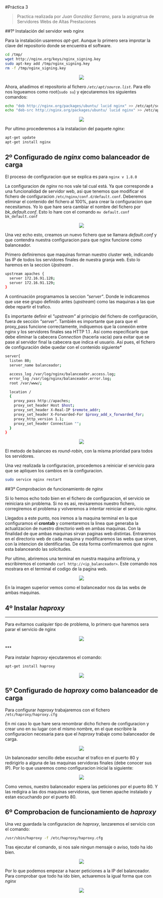 #Práctica 3
>Practica realizada por *Juan González Serrano*, para la asignatrua de Servidores Webs de Altas Prestaciones

##1º Instalación del servidor web nginx

Para la instalación usaremos *apt-get*. Aunque lo primero sera improtar la clave del repositorio donde se encuentra el software.
```sh
cd /tmp/
wget http://nginx.org/keys/nginx_signing.key
sudo apt-key add /tmp/nginx_signing.key
rm -f /tmp/nginx_signing.key
```
  <p align="center">
  <img src="https://github.com/naujgs/SWAP1516/blob/master/Practica3/img/nginx_import_llave.jpg">
  </p>

Ahora, añadimos el repositorio al fichero *```/etc/apt/source.list```*. Para ello nos logueamos como root(```sudo su```) y ejecutaremos los siguientes comandos:
```sh
echo "deb http://nginx.org/packages/ubuntu/ lucid nginx" >> /etc/apt/sources.list
echo "deb-src http://nginx.org/packages/ubuntu/ lucid nginx" >> /etc/apt/sources.list
```
<p align="center">
<img src="https://github.com/naujgs/SWAP1516/blob/master/Practica3/img/nginx_add_repos.jpg">
</p>

Por ultimo procederemos a la instalacion del paquete *nginx*:

```sh
apt-get update
apt-get install nginx
```
## 2º Configurado de *nginx* como balanceador de carga

El proceso de configuracion que se explica es para ```nginx v 1.8.0```

La configuracion de *nginx* no nos vale tal cual está. Ya que corresponde a una funcionalidad de servidor web, asi que tenemos que modificar el fichero de configuracion ```/etc/nginx/conf.d/default.conf```. Deberemos eliminar el contenido del fichero al 100%, para crear la configuracion que necesitamos.
Yo lo que hare sera cambiar el nombre del fichero por *bk_default.conf*. Esto lo hare con el comando ```mv default.conf bk_default.conf```

<p align="center">
<img src="https://github.com/naujgs/SWAP1516/blob/master/Practica3/img/nginx_cambiar_nom_fich_conf.jpg">
</p>

Una vez echo esto, creamos un nuevo fichero que se llamara *default.conf* y que contendra nuestra configuracion para que nginx funcione como balanceador.

Primero definiremos que maquinas forman nuestro cluster web, indicando las IP de todos los servidores finales de nuestra granja web. Esto lo haremos en la seccion *Upstream* .

```sh
upstream apaches {
  server 172.16.91.128;
  server 172.16.91.129;
}
```
A continuación programamos la seccion *"server"*. Donde le indicaremos que use ese grupo definido antes (*upstream*) como las maquinas a las que debe repartir el trafico.

Es importante definir el *"upstream"* al principio del fichero de configuración, fuera de sección *"server"*. También es importante que para que el proxy_pass funcione correctamente, indiquemos que la conexión entre nginx y los servidores finales sea HTTP 1.1 . Así como especificarle que debe eliminar la cabecera *Connection* (hacerla vacía) para evitar que se pase al servidor final la cabecera que indica el usuario. Así pues, el fichero de configuración debe quedar con el contenido siguiente*

```sh
server{
  listen 80;
  server_name balanceador;

  access_log /var/log/nginx/balanceador.access.log;
  error_log /var/log/nginx/balanceador.error.log;
  root /var/www/;

  location /
  {
    proxy_pass http://apaches;
    proxy_set_header Host $host;
    proxy_set_header X-Real-IP $remote_addr;
    proxy_set_header X-Forwarded-For $proxy_add_x_forwarded_for;
    proxy_http_version 1.1;
    proxy_set_header Connection "";
  }
}
```
<p align="center">
<img src="https://github.com/naujgs/SWAP1516/blob/master/Practica3/img/nginx_conf.jpg">
</p>

El metodo de balanceo es *round-robin*, con la misma prioridad para todos los servidores.

Una vez realizada la configuracion, procedemos a reiniciar el servicio para que se apliquen los cambios en la configuracion.

```sh
sudo service nginx restart
```

##3º Comprobacion de funcionamiento de *nginx*

Si lo hemos echo todo bien en el fichero de configuracion, el servicio se reiniciara sin problema. Si no es asi, revisaremos nuestro fichero, corregiremos el problema y volveremos a intentar reiniciar el servicio *nginx*.

Llegados a este punto, nos iremos a la maquina terminal en la que configuramos el **crontab** y comentaremos la linea que generaba la actualizacion de nuestro directorio web en ambas maquinas. Con la finalidad de que ambas maquinas sirvan paginas web distintas.
Entraremos en el directorio web de cada maquina y modificaremos las webs que sirven, con la intencion de identificarlas. De esta forma confirmaremos que nginx esta balanceando las solicitudes.

Por ultimo, abriremos una terminal en nuestra maquina anfitriona, y escribiremos el comando ```curl http://<ip_balanceador>```. Este comando nos mostrara en el terminal el codigo de la pagina web.

<p align="center">
<img src="https://github.com/naujgs/SWAP1516/blob/master/Practica3/img/nginx_prueba_balanceo.jpg">
</p>

En la imagen superior vemos como el balanceador nos da las webs de ambas maquinas.


## 4º Instalar *haproxy*
***
Para evitarnos cualquier tipo de problema, lo primero que haremos sera parar el servicio de nginx

<p align="center">
<img src="https://github.com/naujgs/SWAP1516/blob/master/Practica3/img/nginx_parada_servicio.jpg">
</p>
***

Para instalar *haproxy* ejecutaremos el comando:
```sh
apt-get install haproxy
```

<p align="center">
<img src="https://github.com/naujgs/SWAP1516/blob/master/Practica3/img/haproxy_instalar.jpg">
</p>

## 5º Configurado de *haproxy* como balanceador de carga

Para configurar *haproxy* trabajaremos con el fichero ```/etc/haproxy/haproxy.cfg```

En mi caso lo que hare sera renombrar dicho fichero de configuracion y crear uno en su lugar con el mismo nombre, en el que escribire la configuracion necesaria para que el *haproxy* trabaje como balanceador de carga.

<p align="center">
<img src="https://github.com/naujgs/SWAP1516/blob/master/Practica3/img/haproxy_renombrar.jpg">
</p>

Un balanceador sencillo debe escuchar el trafico en el puerto 80 y redirigirlo a alguna de las maquinas servidoras finales (debe conocer sus IP). Por lo que usaremos como configuracion inicial la siguiente:

<p align="center">
<img src="https://github.com/naujgs/SWAP1516/blob/master/Practica3/img/haproxy_configuracion.jpg">
</p>

Como vemos, nuestro balanceador espera las peticiones por el puerto 80. Y las redigira a las dos maquinas servidoras, que tienen apache instalado y estan escuchando por el puerto 80.

## 6º Comprobacion de funcionamiento de *haproxy*

Una vez guardada la configuracion de *haproxy*, lanzaremos el servicio con el comando:

```sh
/usr/sbin/haproxy -f /etc/haproxy/haproxy.cfg
```

Tras ejecutar el comando, si nos sale ningun mensaje o aviso, todo ha ido bien.

<p align="center">
<img src="https://github.com/naujgs/SWAP1516/blob/master/Practica3/img/haproxy_reinicio.jpg">
</p>

Por lo que podemos empezar a hacer peticiones a la IP del balanceador.
Para comprobar que todo ha ido bien, actuaremos la igual forma que con *nginx*

<p align="center">
<img src="https://github.com/naujgs/SWAP1516/blob/master/Practica3/img/haproxy_prueba_balanceo.jpg">
</p>
